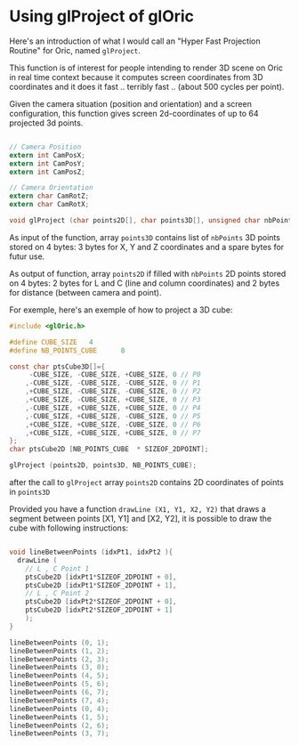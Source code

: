# Using glProject of glOric

Here's an introduction of what I would call an "Hyper Fast Projection Routine" for Oric, named `glProject`.

This function is of interest for people intending to render 3D scene on Oric in real time context because it computes screen coordinates from 3D coordinates and it does it fast .. terribly fast .. (about 500 cycles per point).

Given the camera situation (position and orientation) and a screen configuration, this function gives screen 2d-coordinates of up to 64 projected 3d points.

```C

// Camera Position
extern int CamPosX;
extern int CamPosY;
extern int CamPosZ;

// Camera Orientation
extern char CamRotZ;
extern char CamRotX;

void glProject (char points2D[], char points3D[], unsigned char nbPoints);
```


As input of the function, array `points3D` contains list of `nbPoints` 3D points stored on 4 bytes: 3 bytes for X, Y and Z coordinates and a spare bytes for futur use.

As output of function, array `points2D` if filled with `nbPoints` 2D points stored on 4 bytes: 2 bytes for L and C (line and column coordinates) and 2 bytes for distance (between camera and point).

For exemple, here's an exemple of how to project a 3D cube:

```C
#include <glOric.h>

#define CUBE_SIZE	4
#define NB_POINTS_CUBE		8

const char ptsCube3D[]={
	 -CUBE_SIZE, -CUBE_SIZE, +CUBE_SIZE, 0 // P0
	,-CUBE_SIZE, -CUBE_SIZE, -CUBE_SIZE, 0 // P1
	,+CUBE_SIZE, -CUBE_SIZE, -CUBE_SIZE, 0 // P2
	,+CUBE_SIZE, -CUBE_SIZE, +CUBE_SIZE, 0 // P3
	,-CUBE_SIZE, +CUBE_SIZE, +CUBE_SIZE, 0 // P4
	,-CUBE_SIZE, +CUBE_SIZE, -CUBE_SIZE, 0 // P5
	,+CUBE_SIZE, +CUBE_SIZE, -CUBE_SIZE, 0 // P6
	,+CUBE_SIZE, +CUBE_SIZE, +CUBE_SIZE, 0 // P7
};
char ptsCube2D [NB_POINTS_CUBE	* SIZEOF_2DPOINT];

glProject (points2D, points3D, NB_POINTS_CUBE);
```

after the call to `glProject` array `points2D` contains 2D coordinates of points in `points3D`



Provided you have a function `drawLine (X1, Y1, X2, Y2)` that draws a segment between points [X1, Y1] and [X2, Y2], it is possible to draw the cube with following instructions:

```c

void lineBetweenPoints (idxPt1, idxPt2 ){
  drawLine (
	// L , C Point 1
    ptsCube2D [idxPt1*SIZEOF_2DPOINT + 0],
    ptsCube2D [idxPt1*SIZEOF_2DPOINT + 1],
	// L , C Point 2
    ptsCube2D [idxPt2*SIZEOF_2DPOINT + 0],
    ptsCube2D [idxPt2*SIZEOF_2DPOINT + 1]
	);
}

lineBetweenPoints (0, 1);
lineBetweenPoints (1, 2);
lineBetweenPoints (2, 3);
lineBetweenPoints (3, 0);
lineBetweenPoints (4, 5);
lineBetweenPoints (5, 6);
lineBetweenPoints (6, 7);
lineBetweenPoints (7, 4);
lineBetweenPoints (0, 4);
lineBetweenPoints (1, 5);
lineBetweenPoints (2, 6);
lineBetweenPoints (3, 7);

```

